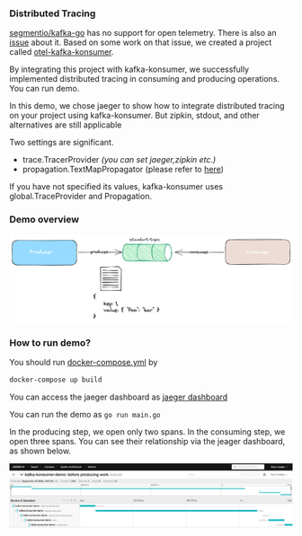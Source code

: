### Distributed Tracing

[segmentio/kafka-go](https://github.com/segmentio/kafka-go) has no support for open telemetry. 
There is also an [issue](https://github.com/segmentio/kafka-go/issues/1025) about it.
Based on some work on that issue, we created a project called [otel-kafka-konsumer](https://github.com/Abdulsametileri/otel-kafka-konsumer).

By integrating this project with kafka-konsumer, we successfully implemented distributed tracing in consuming
and producing operations. You can run demo. 

In this demo, we chose jaeger to show how to integrate distributed tracing on your project using kafka-konsumer. 
But zipkin, stdout, and other alternatives are still applicable

Two settings are significant.
- trace.TracerProvider _(you can set jaeger,zipkin etc.)_
- propagation.TextMapPropagator (please refer to [here](https://opentelemetry.io/docs/specs/otel/context/api-propagators/))

If you have not specified its values, kafka-konsumer uses global.TraceProvider and Propagation.

### Demo overview

![Tracing Example](../../.github/images/tracing.png)

### How to run demo?

You should run [docker-compose.yml](../docker-compose.yml) by

```sh
docker-compose up build
```

You can access the jaeger dashboard as [jaeger dashboard](http://localhost:16686/search)

You can run the demo as `go run main.go`

In the producing step, we open only two spans. In the consuming step, we open three spans. You can see their relationship via the jeager dashboard, as shown below.

![Demo Jeager](../../.github/images/jaeger-dashboard-example.png)